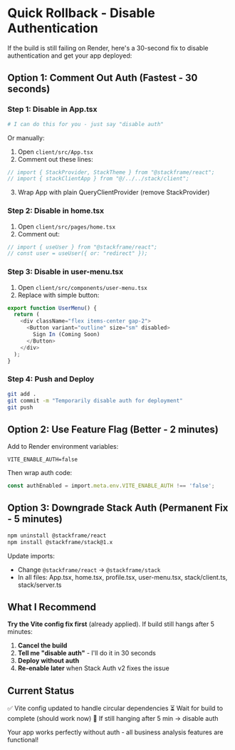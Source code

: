 # Quick Rollback - Disable Authentication

If the build is still failing on Render, here's a 30-second fix to disable authentication and get your app deployed:

## Option 1: Comment Out Auth (Fastest - 30 seconds)

### Step 1: Disable in App.tsx

```bash
# I can do this for you - just say "disable auth"
```

Or manually:
1. Open `client/src/App.tsx`
2. Comment out these lines:

```typescript
// import { StackProvider, StackTheme } from "@stackframe/react";
// import { stackClientApp } from "@/../../stack/client";
```

3. Wrap App with plain QueryClientProvider (remove StackProvider)

### Step 2: Disable in home.tsx

1. Open `client/src/pages/home.tsx`
2. Comment out:

```typescript
// import { useUser } from "@stackframe/react";
// const user = useUser({ or: "redirect" });
```

### Step 3: Disable in user-menu.tsx

1. Open `client/src/components/user-menu.tsx`
2. Replace with simple button:

```typescript
export function UserMenu() {
  return (
    <div className="flex items-center gap-2">
      <Button variant="outline" size="sm" disabled>
        Sign In (Coming Soon)
      </Button>
    </div>
  );
}
```

### Step 4: Push and Deploy

```bash
git add .
git commit -m "Temporarily disable auth for deployment"
git push
```

## Option 2: Use Feature Flag (Better - 2 minutes)

Add to Render environment variables:
```
VITE_ENABLE_AUTH=false
```

Then wrap auth code:
```typescript
const authEnabled = import.meta.env.VITE_ENABLE_AUTH !== 'false';
```

## Option 3: Downgrade Stack Auth (Permanent Fix - 5 minutes)

```bash
npm uninstall @stackframe/react
npm install @stackframe/stack@1.x
```

Update imports:
- Change `@stackframe/react` → `@stackframe/stack`
- In all files: App.tsx, home.tsx, profile.tsx, user-menu.tsx, stack/client.ts, stack/server.ts

## What I Recommend

**Try the Vite config fix first** (already applied). If build still hangs after 5 minutes:

1. **Cancel the build**
2. **Tell me "disable auth"** - I'll do it in 30 seconds
3. **Deploy without auth**
4. **Re-enable later** when Stack Auth v2 fixes the issue

## Current Status

✅ Vite config updated to handle circular dependencies
⏳ Wait for build to complete (should work now)
🔄 If still hanging after 5 min → disable auth

Your app works perfectly without auth - all business analysis features are functional!
